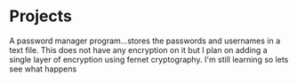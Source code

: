 # Projects
A password manager program...stores the passwords and usernames in a text file. This does not have any encryption on it but I plan on adding a single layer of encryption using fernet cryptography. I'm still learning so lets see what happens

